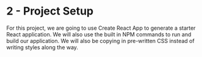 # 2 - Project Setup

For this project, we are going to use Create React App to generate a starter React application. We will also use the built in NPM commands to run and build our application. We will also be copying in pre-written CSS instead of writing styles along the way.
